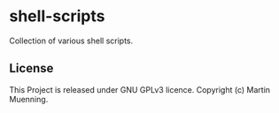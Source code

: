 # shell-scripts

Collection of various shell scripts.

## License
This Project is released under GNU GPLv3 licence. Copyright (c) Martin Muenning.
